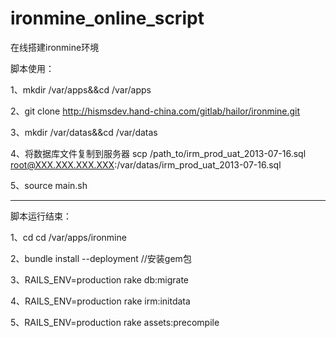 ironmine_online_script
======================

在线搭建ironmine环境

脚本使用：

1、mkdir /var/apps&&cd /var/apps

2、git clone http://hismsdev.hand-china.com/gitlab/hailor/ironmine.git

3、mkdir /var/datas&&cd /var/datas

4、将数据库文件复制到服务器
scp /path_to/irm_prod_uat_2013-07-16.sql root@XXX.XXX.XXX.XXX:/var/datas/irm_prod_uat_2013-07-16.sql

5、source main.sh


-------------------------------------------------------------------

脚本运行结束：

1、cd cd /var/apps/ironmine

2、bundle install --deployment  //安装gem包

3、RAILS_ENV=production rake db:migrate

4、RAILS_ENV=production rake irm:initdata

5、RAILS_ENV=production rake assets:precompile

